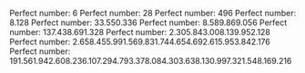 Perfect number: 6
Perfect number: 28
Perfect number: 496
Perfect number: 8.128
Perfect number: 33.550.336
Perfect number: 8.589.869.056
Perfect number: 137.438.691.328
Perfect number: 2.305.843.008.139.952.128
Perfect number: 2.658.455.991.569.831.744.654.692.615.953.842.176
Perfect number: 191.561.942.608.236.107.294.793.378.084.303.638.130.997.321.548.169.216
